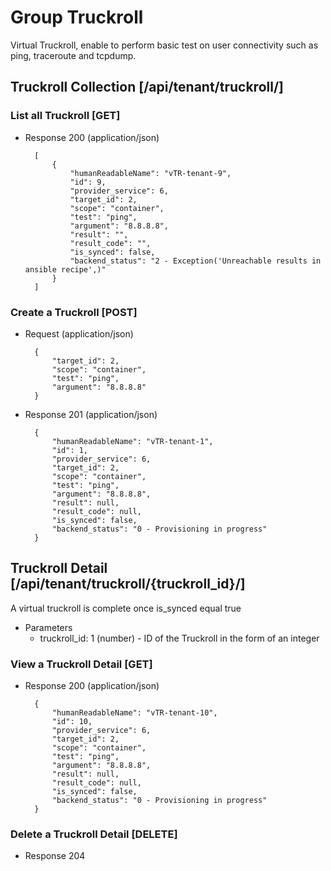 # Group Truckroll

Virtual Truckroll, enable to perform basic test on user connectivity such as ping, traceroute and tcpdump.

## Truckroll Collection [/api/tenant/truckroll/]

### List all Truckroll [GET]

+ Response 200 (application/json)

        [
            {
                "humanReadableName": "vTR-tenant-9",
                "id": 9,
                "provider_service": 6,
                "target_id": 2,
                "scope": "container",
                "test": "ping",
                "argument": "8.8.8.8",
                "result": "",
                "result_code": "",
                "is_synced": false,
                "backend_status": "2 - Exception('Unreachable results in ansible recipe',)"
            }
        ]

### Create a Truckroll [POST]

+ Request (application/json)

        {
            "target_id": 2,
            "scope": "container",
            "test": "ping",
            "argument": "8.8.8.8"
        }

+ Response 201 (application/json)

        {
            "humanReadableName": "vTR-tenant-1",
            "id": 1,
            "provider_service": 6,
            "target_id": 2,
            "scope": "container",
            "test": "ping",
            "argument": "8.8.8.8",
            "result": null,
            "result_code": null,
            "is_synced": false,
            "backend_status": "0 - Provisioning in progress"
        }

## Truckroll Detail [/api/tenant/truckroll/{truckroll_id}/]

A virtual truckroll is complete once is_synced equal true

+ Parameters
    + truckroll_id: 1 (number) - ID of the Truckroll in the form of an integer

### View a Truckroll Detail [GET]

+ Response 200 (application/json)

        {
            "humanReadableName": "vTR-tenant-10",
            "id": 10,
            "provider_service": 6,
            "target_id": 2,
            "scope": "container",
            "test": "ping",
            "argument": "8.8.8.8",
            "result": null,
            "result_code": null,
            "is_synced": false,
            "backend_status": "0 - Provisioning in progress"
        }

### Delete a Truckroll Detail [DELETE]

+ Response 204

